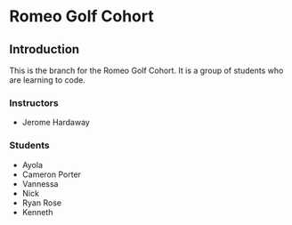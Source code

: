 # Romeo Golf Cohort

## Introduction

This is the branch for the Romeo Golf Cohort. It is a group of students who are learning to code.

### Instructors

- Jerome Hardaway

### Students

- Ayola
- Cameron Porter
- Vannessa
- Nick
- Ryan Rose
- Kenneth